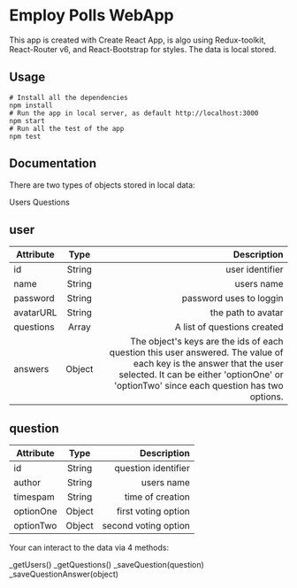 # Employ Polls WebApp

This app is created with Create React App, is algo using Redux-toolkit, React-Router v6, and React-Bootstrap for styles.
The data is local stored.

## Usage
```shell
# Install all the dependencies
npm install
# Run the app in local server, as default http://localhost:3000
npm start
# Run all the test of the app
npm test
```

## Documentation

There are two types of objects stored in local data:

Users
Questions


## user
| Attribute        | Type           | Description  |
| ------------- |:-------------:| -----:|
| id    | String | user identifier |
| name     | String      |   users name |
| password| String     |    password uses to loggin |
| avatarURL| String     |    the path to avatar|
| questions| Array     |   A list of questions created |
| answers| Object     |   The object's keys are the ids of each question this user answered. The value of each key is the answer that the user selected. It can be either 'optionOne' or 'optionTwo' since each question has two options. |



## question
| Attribute        | Type           | Description  |
| ------------- |:-------------:| -----:|
| id    | String | question identifier |
| author     | String      |   users name |
| timespam| String     |    time of creation |
| optionOne| Object     |    first voting option|
| optionTwo| Object     |  second voting option |



Your can interact to the data via 4 methods:

_getUsers()
_getQuestions()
_saveQuestion(question)
_saveQuestionAnswer(object)